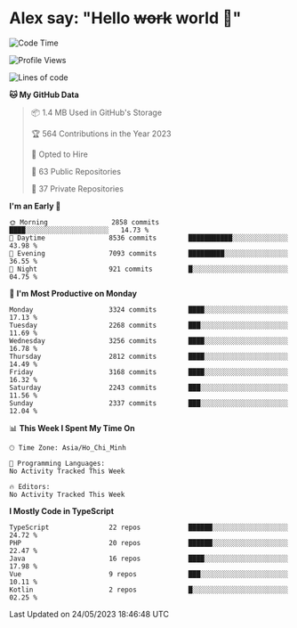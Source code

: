# Alex say: "Hello ~~work~~ world 🐾"

<!--START_SECTION:waka-->
![Code Time](http://img.shields.io/badge/Code%20Time-839%20hrs%205%20mins-blue)

![Profile Views](http://img.shields.io/badge/Profile%20Views-1-blue)

![Lines of code](https://img.shields.io/badge/From%20Hello%20World%20I%27ve%20Written-41.0%20million%20lines%20of%20code-blue)

**🐱 My GitHub Data** 

> 📦 1.4 MB Used in GitHub's Storage 
 > 
> 🏆 564 Contributions in the Year 2023
 > 
> 💼 Opted to Hire
 > 
> 📜 63 Public Repositories 
 > 
> 🔑 37 Private Repositories 
 > 
**I'm an Early 🐤** 

```text
🌞 Morning                2858 commits        ████░░░░░░░░░░░░░░░░░░░░░   14.73 % 
🌆 Daytime                8536 commits        ███████████░░░░░░░░░░░░░░   43.98 % 
🌃 Evening                7093 commits        █████████░░░░░░░░░░░░░░░░   36.55 % 
🌙 Night                  921 commits         █░░░░░░░░░░░░░░░░░░░░░░░░   04.75 % 
```
📅 **I'm Most Productive on Monday** 

```text
Monday                   3324 commits        ████░░░░░░░░░░░░░░░░░░░░░   17.13 % 
Tuesday                  2268 commits        ███░░░░░░░░░░░░░░░░░░░░░░   11.69 % 
Wednesday                3256 commits        ████░░░░░░░░░░░░░░░░░░░░░   16.78 % 
Thursday                 2812 commits        ████░░░░░░░░░░░░░░░░░░░░░   14.49 % 
Friday                   3168 commits        ████░░░░░░░░░░░░░░░░░░░░░   16.32 % 
Saturday                 2243 commits        ███░░░░░░░░░░░░░░░░░░░░░░   11.56 % 
Sunday                   2337 commits        ███░░░░░░░░░░░░░░░░░░░░░░   12.04 % 
```


📊 **This Week I Spent My Time On** 

```text
🕑︎ Time Zone: Asia/Ho_Chi_Minh

💬 Programming Languages: 
No Activity Tracked This Week

🔥 Editors: 
No Activity Tracked This Week
```

**I Mostly Code in TypeScript** 

```text
TypeScript               22 repos            ██████░░░░░░░░░░░░░░░░░░░   24.72 % 
PHP                      20 repos            ██████░░░░░░░░░░░░░░░░░░░   22.47 % 
Java                     16 repos            ████░░░░░░░░░░░░░░░░░░░░░   17.98 % 
Vue                      9 repos             ███░░░░░░░░░░░░░░░░░░░░░░   10.11 % 
Kotlin                   2 repos             █░░░░░░░░░░░░░░░░░░░░░░░░   02.25 % 
```




 Last Updated on 24/05/2023 18:46:48 UTC
<!--END_SECTION:waka-->
